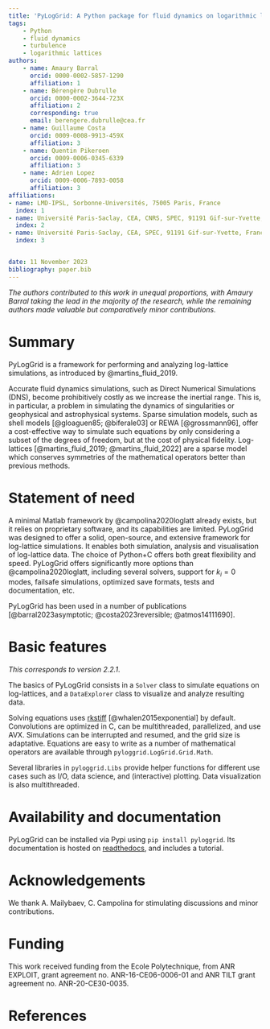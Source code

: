 ```yaml
---
title: 'PyLogGrid: A Python package for fluid dynamics on logarithmic lattices'
tags:
    - Python
    - fluid dynamics
    - turbulence
    - logarithmic lattices
authors:
    - name: Amaury Barral
      orcid: 0000-0002-5857-1290
      affiliation: 1
    - name: Bérengère Dubrulle
      orcid: 0000-0002-3644-723X
      affiliation: 2
      corresponding: true
      email: berengere.dubrulle@cea.fr
    - name: Guillaume Costa
      orcid: 0009-0008-9913-459X
      affiliation: 3
    - name: Quentin Pikeroen
      orcid: 0009-0006-0345-6339
      affiliation: 3
    - name: Adrien Lopez
      orcid: 0009-0006-7893-0058
      affiliation: 3
affiliations:
- name: LMD-IPSL, Sorbonne-Universités, 75005 Paris, France
  index: 1
- name: Université Paris-Saclay, CEA, CNRS, SPEC, 91191 Gif-sur-Yvette, France
  index: 2
- name: Université Paris-Saclay, CEA, SPEC, 91191 Gif-sur-Yvette, France
  index: 3


date: 11 November 2023
bibliography: paper.bib
---
```


_The authors contributed to this work in unequal proportions, with Amaury Barral taking the lead in the majority of the research, while the remaining authors made valuable but comparatively minor contributions._

# Summary

PyLogGrid is a framework for performing and analyzing log-lattice simulations, as introduced by @martins_fluid_2019.

Accurate fluid dynamics simulations, such as Direct Numerical Simulations (DNS), become prohibitively costly as we increase the inertial range. This is, in particular, a problem in simulating the dynamics of singularities or geophysical and astrophysical systems. Sparse simulation models, such as shell models [@gloaguen85; @biferale03] or REWA [@grossmann96], offer a cost-effective way to simulate such equations by only considering a subset of the degrees of freedom, but at the cost of physical fidelity. Log-lattices [@martins_fluid_2019; @martins_fluid_2022] are a sparse model which conserves symmetries of the mathematical operators better than previous methods.

# Statement of need

A minimal Matlab framework by @campolina2020loglatt already exists, but it relies on proprietary software, and its capabilities are limited. PyLogGrid was designed to offer a solid, open-source, and extensive framework for log-lattice simulations. It enables both simulation, analysis and visualisation of log-lattice data. The choice of Python+C offers both great flexibility and speed. PyLogGrid offers significantly more options than @campolina2020loglatt, including several solvers, support for $k_i=0$ modes, failsafe simulations, optimized save formats, tests and documentation, etc.

PyLogGrid has been used in a number of publications [@barral2023asymptotic; @costa2023reversible; @atmos14111690].

# Basic features

*This corresponds to version 2.2.1*.

The basics of PyLogGrid consists in a `Solver` class to simulate equations on log-lattices, and a `DataExplorer` class to visualize and analyze resulting data.

Solving equations uses [rkstiff](https://github.com/whalenpt/rkstiff) [@whalen2015exponential] by default. Convolutions are optimized in C, can be multithreaded, parallelized, and use AVX.
Simulations can be interrupted and resumed, and the grid size is adaptative.
Equations are easy to write as a number of mathematical operators are available through `pyloggrid.LogGrid.Grid.Math`.

Several libraries in `pyloggrid.Libs` provide helper functions for different use cases such as I/O, data science, and (interactive) plotting. Data visualization is also multithreaded.

# Availability and documentation

PyLogGrid can be installed via Pypi using `pip install pyloggrid`. Its documentation is hosted on [readthedocs](https://pyloggrid.readthedocs.io), and includes a tutorial.

# Acknowledgements

We thank A. Mailybaev, C. Campolina for stimulating discussions and minor contributions.

# Funding

This work received funding from the Ecole Polytechnique, from ANR EXPLOIT, grant agreement no. ANR-16-CE06-0006-01 and ANR TILT grant agreement no. ANR-20-CE30-0035.

# References
